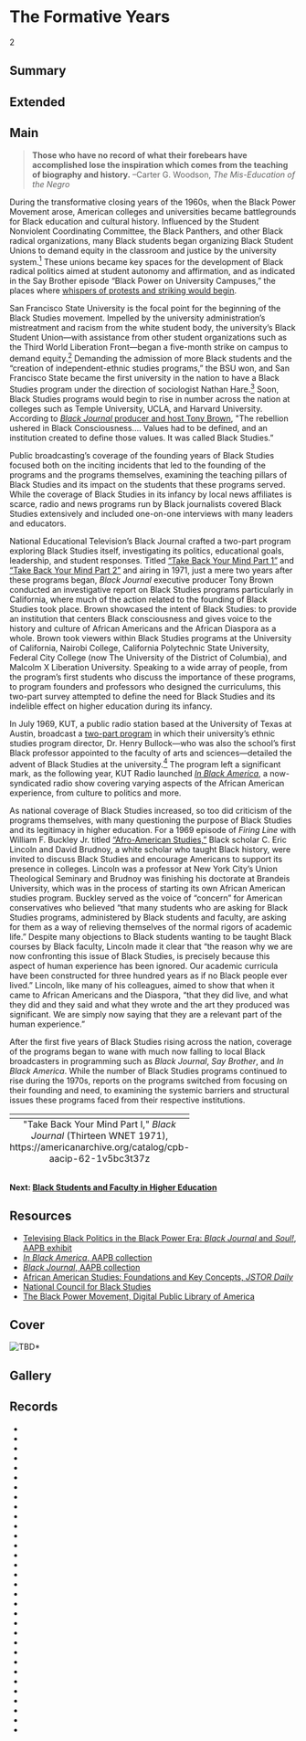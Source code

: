 # The Formative Years

2

## Summary

## Extended

## Main

>**Those who have no record of what their forebears have accomplished lose the inspiration which comes from the teaching of biography and history.**
 –Carter G. Woodson, *The Mis-Education of the Negro*

During the transformative closing years of the 1960s, when the Black Power Movement arose, American colleges and universities became battlegrounds for Black education and cultural history. Influenced by the Student Nonviolent Coordinating Committee, the Black Panthers, and other Black radical organizations, many Black students began organizing Black Student Unions to demand equity in the classroom and justice by the university system.[<sup>1</sup>](/exhibit/odyssey-of-black-studies-in-public-broadcasting/notes#1) These unions became key spaces for the development of Black radical politics aimed at student autonomy and affirmation, and as indicated in the Say Brother episode “Black Power on University Campuses,” the places where [whispers of protests and striking would begin](https://americanarchive.org/catalog/cpb-aacip-15-99p2w600). 

San Francisco State University is the focal point for the beginning of the Black Studies movement. Impelled by the university administration’s mistreatment and racism from the white student body, the university’s Black Student Union—with assistance from other student organizations such as the Third World Liberation Front—began a five-month strike on campus to demand equity.[<sup>2</sup>](/exhibit/odyssey-of-black-studies-in-public-broadcasting/notes#2) Demanding the admission of more Black students and the “creation of independent-ethnic studies programs,” the BSU won, and San Francisco State became the first university in the nation to have a Black Studies program under the direction of sociologist Nathan Hare.[<sup>3</sup>](/exhibit/odyssey-of-black-studies-in-public-broadcasting/notes#3) Soon, Black Studies programs would begin to rise in number across the nation at colleges such as Temple University, UCLA, and Harvard University. According to [*Black Journal* producer and host Tony Brown](https://americanarchive.org/catalog/cpb-aacip-62-1v5bc3t37z?start=338.43&end=386.25), "The rebellion ushered in Black Consciousness…. Values had to be defined, and an institution created to define those values. It was called Black Studies.”

Public broadcasting’s coverage of the founding years of Black Studies focused both on the inciting incidents that led to the founding of the programs and the programs themselves, examining the teaching pillars of Black Studies and its impact on the students that these programs served. While the coverage of Black Studies in its infancy by local news affiliates is scarce, radio and news programs run by Black journalists covered Black Studies extensively and included one-on-one interviews with many leaders and educators. 

National Educational Television’s Black Journal crafted a two-part program exploring Black Studies itself, investigating its politics, educational goals, leadership, and student responses. Titled [“Take Back Your Mind Part 1”](https://americanarchive.org/catalog/cpb-aacip-62-1v5bc3t37z) and [“Take Back Your Mind Part 2”](https://americanarchive.org/catalog/cpb-aacip-62-kp7tm72c6x) and airing in 1971, just a mere two years after these programs began, *Black Journal* executive producer Tony Brown conducted an investigative report on Black Studies programs particularly in California, where much of the action related to the founding of Black Studies took place. Brown showcased the intent of Black Studies: to provide an institution that centers Black consciousness and gives voice to the history and culture of African Americans and the African Diaspora as a whole. Brown took viewers within Black Studies programs at the University of California, Nairobi College, California Polytechnic State University, Federal City College (now The University of the District of Columbia), and Malcolm X Liberation University. Speaking to a wide array of people, from the program’s first students who discuss the importance of these programs, to program founders and professors who designed the curriculums, this two-part survey attempted to define the need for Black Studies and its indelible effect on higher education during its infancy. 

In July 1969, KUT, a public radio station based at the University of Texas at Austin, broadcast a [two-part program](https://americanarchive.org/catalog/cpb-aacip-529-8g8ff3n557) in which their university’s ethnic studies program director, Dr. Henry Bullock—who was also the school’s first Black professor appointed to the faculty of arts and sciences—detailed the advent of Black Studies at the university.[<sup>4</sup>](/exhibit/odyssey-of-black-studies-in-public-broadcasting/notes#4) The program left a significant mark, as the following year, KUT Radio launched [*In Black America*](https://americanarchive.org/special_collections/kut-in-black-america), a now-syndicated radio show covering varying aspects of the African American experience, from culture to politics and more.

As national coverage of Black Studies increased, so too did criticism of the programs themselves, with many questioning the purpose of Black Studies and its legitimacy in higher education. For a 1969 episode of *Firing Line* with William F. Buckley Jr. titled [“Afro-American Studies,”](https://americanarchive.org/catalog/cpb-aacip-514-j678s4kj6z) Black scholar C. Eric Lincoln and David Brudnoy, a white scholar who taught Black history, were invited to discuss Black Studies and encourage Americans to support its presence in colleges. Lincoln was a professor at New York City’s Union Theological Seminary and Brudnoy was finishing his doctorate at Brandeis University, which was in the process of starting its own African American studies program. Buckley served as the voice of “concern” for American conservatives who believed “that many students who are asking for Black Studies programs, administered by Black students and faculty, are asking for them as a way of relieving themselves of the normal rigors of academic life.” Despite many objections to Black students wanting to be taught Black courses by Black faculty, Lincoln made it clear that “the reason why we are now confronting this issue of Black Studies, is precisely because this aspect of human experience has been ignored. Our academic curricula have been constructed for three hundred years as if no Black people ever lived.” Lincoln, like many of his colleagues, aimed to show that when it came to African Americans and the Diaspora, “that they did live, and what they did and they said and what they wrote and the art they produced was significant. We are simply now saying that they are a relevant part of the human experience.” 

After the first five years of Black Studies rising across the nation, coverage of the programs began to wane with much now falling to local Black broadcasters in programming such as *Black Journal*, *Say Brother*, and *In Black America*. While the number of Black Studies programs continued to rise during the 1970s, reports on the programs switched from focusing on their founding and need, to examining the systemic barriers and structural issues these programs faced from their respective institutions. 

<table class="exhibit-image half-image">
<caption align="bottom" class="exhibit-caption">"Take Back Your Mind Part I," <em>Black Journal</em> (Thirteen WNET 1971), https://americanarchive.org/catalog/cpb-aacip-62-1v5bc3t37z</caption>
<tr><td><a href="https://americanarchive.org/catalog/cpb-aacip-62-1v5bc3t37z" target="_blank"><img src="https://s3.amazonaws.com/americanarchive.org/exhibits/takebackyourmind2.png" class="big-image" alt=""Take Back Your Mind Part I," *Black Journal* (Thirteen WNET 1971)"/></a></td></tr>
</table>

#### Next: [Black Students and Faculty in Higher Education](/exhibits/odyssey-of-black-studies-in-public-broadcasting/3-black-students-and-faculty-in-higher-education)

## Resources

- [Televising Black Politics in the Black Power Era: *Black Journal* and *Soul!*, AAPB exhibit](https://americanarchive.org/exhibits/black-power/)
- [*In Black America*, AAPB collection](https://americanarchive.org/special_collections/kut-in-black-america/)
- [*Black Journal*, AAPB collection](https://americanarchive.org/special_collections/black-journal/)
- [African American Studies: Foundations and Key Concepts, *JSTOR Daily*](https://daily.jstor.org/african-american-studies-foundations-and-key-concepts/)
- [National Council for Black Studies](https://ncbsonline.org/)
- [The Black Power Movement, Digital Public Library of America](https://dp.la/primary-source-sets/the-black-power-movement/)


## Cover
  <img title="Cover Image" alt="TBD*" src="https://s3.amazonaws.com/americanarchive.org/exhibits/tbd.jpg">

## Gallery

## Records
- [](/catalog/cpb-aacip-62-1v5bc3t37z)
- [](/catalog/cpb-aacip-62-kp7tm72c6x)
- [](/catalog/cpb-aacip-529-8g8ff3n557)
- [](/catalog/cpb-aacip-529-rn3028qv4k)
- [](/catalog/cpb-aacip-529-445h990g1k)
- [](/catalog/cpb-aacip-514-j678s4kj6z)
- [](/catalog/cpb-aacip-293-vq2s46hp12)
- [](/catalog/cpb-aacip-293-61rfjdrs)
- [](/catalog/cpb-aacip-15-9s17ss5w)
- [](/catalog/cpb-aacip-88-s46h12vq61)
- [](/catalog/cpb-aacip-fb2cd765573)
- [](/catalog/cpb-aacip-df0befbce31)
- [](/catalog/cpb-aacip-1b389924a6a)
- [](/catalog/cpb-aacip-f1ec16219f1)
- [](/catalog/cpb-aacip-529-qr4nk37g39)
- [](/catalog/cpb-aacip-529-cj87h1ft9m)
- [](/catalog/cpb-aacip-529-bc3st7g114)
- [](/catalog/cpb-aacip-529-5m6251gr14)
- [](/catalog/cpb-aacip-529-jq0sq8rq81)
- [](/catalog/cpb-aacip-529-w66930q94g)
- [](/catalog/cpb-aacip-529-ks6j09xd29)
- [](/catalog/cpb-aacip-529-p843r0r62f)
- [](/catalog/cpb-aacip-529-j96057f42z)
- [](/catalog/cpb-aacip-345-94hmh173)
- [](/catalog/cpb-aacip-15-99p2w600)
- [](/catalog/cpb-aacip-500-vm42wr90)
- [](/catalog/cpb-aacip-529-7659c6t81v)
- [](/catalog/cpb-aacip-305-1289335k)
- [](/catalog/cpb-aacip-305-89r22j6z)
- [](/catalog/cpb-aacip-191-182jm7sh)
- [](/catalog/cpb-aacip-17-89281hpg)
- [](/catalog/cpb-aacip-3286ed6e25c)
